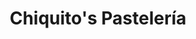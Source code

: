 ---
title: "Chiquito's Pastelería"
url: /ciudad-guayana-puerto-ordaz/chiquitos-pasteleria/
shop: Bäckerei
---